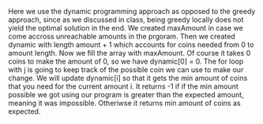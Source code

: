 Here we use the dynamic programming approach as opposed to the greedy approach, since as we discussed in class, being greedy locally does not yield the optimal solution in the end.
We created maxAmount in case we come accross unreachable amounts in the prgoram. Then we created dynamic with length amount + 1 which accounts for coins needed from 0 to amount length. Now we fill the array with maxAmount.
Of course it takes 0 coins to make the amount of 0, so we have dynamic[0] = 0.
The for loop with j is going to keep track of the possible coin we can use to make our change. We will update dynamic[i] so that it gets the min amount of coins that you need for the current amount i. It returns -1 if if the min amount possible we got using our program is greater than the expected amount, meaning it was impossible. Otheriwse it returns min amount of coins as expected.

